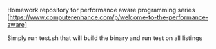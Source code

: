 Homework repository for performance aware programming series [https://www.computerenhance.com/p/welcome-to-the-performance-aware]

Simply run test.sh that will build the binary and run test on all listings

